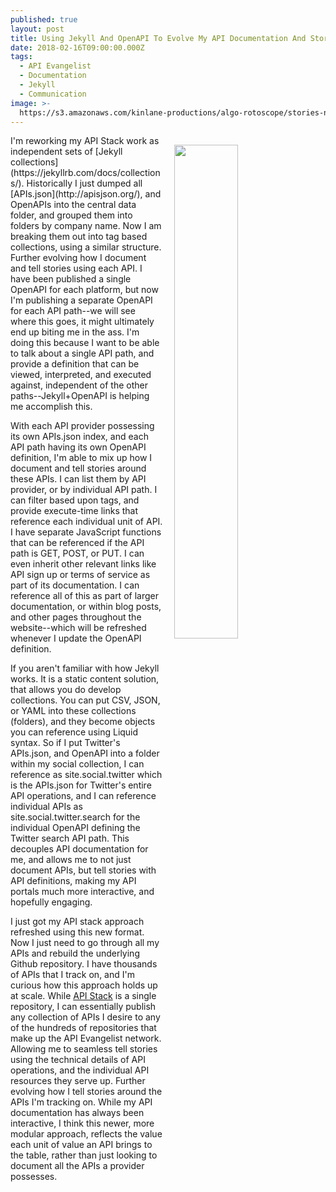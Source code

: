 ```yaml
---
published: true
layout: post
title: Using Jekyll And OpenAPI To Evolve My API Documentation And Storytelling
date: 2018-02-16T09:00:00.000Z
tags:
  - API Evangelist
  - Documentation
  - Jekyll
  - Communication
image: >-
  https://s3.amazonaws.com/kinlane-productions/algo-rotoscope/stories-new/68_158_800_500_0_max_0_1_-1.jpg
---
```

<p><img src="https://s3.amazonaws.com/kinlane-productions/algo-rotoscope/stories-new/68_158_800_500_0_max_0_1_-1.jpg" align="right" width="45%" style="padding: 15px;" /></p>I'm reworking my API Stack work as independent sets of [Jekyll collections](https://jekyllrb.com/docs/collections/). Historically I just dumped all [APIs.json](http://apisjson.org/), and OpenAPIs into the central data folder, and grouped them into folders by company name. Now I am breaking them out into tag based collections, using a similar structure. Further evolving how I document and tell stories using each API. I have been published a single OpenAPI for each platform, but now I'm publishing a separate OpenAPI for each API path--we will see where this goes, it might ultimately end up biting me in the ass. I'm doing this because I want to be able to talk about a single API path, and provide a definition that can be viewed, interpreted, and executed against, independent of the other paths--Jekyll+OpenAPI is helping me accomplish this.

With each API provider possessing its own APIs.json index, and each API path having its own OpenAPI definition, I'm able to mix up how I document and tell stories around these APIs. I can list them by API provider, or by individual API path. I can filter based upon tags, and provide execute-time links that reference each individual unit of API. I have separate JavaScript functions that can be referenced if the API path is GET, POST, or PUT. I can even inherit other relevant links like API sign up or terms of service as part of its documentation. I can reference all of this as part of larger documentation, or within blog posts, and other pages throughout the website--which will be refreshed whenever I update the OpenAPI definition.

If you aren't familiar with how Jekyll works. It is a static content solution, that allows you do develop collections. You can put CSV, JSON, or YAML into these collections (folders), and they become objects you can reference using Liquid syntax. So if I put Twitter's APIs.json, and OpenAPI into a folder within my social collection, I can reference as site.social.twitter which is the APIs.json for Twitter's entire API operations, and I can reference individual APIs as site.social.twitter.search for the individual OpenAPI defining the Twitter search API path. This decouples API documentation for me, and allows me to not just document APIs, but tell stories with  API definitions, making my API portals much more interactive, and hopefully engaging.

I just got my API stack approach refreshed using this new format. Now I just need to go through all my APIs and rebuild the underlying Github repository. I have thousands of APIs that I track on, and I'm curious how this approach holds up at scale. While [API Stack](http://theapistack.com) is a single repository, I can essentially publish any collection of APIs I desire to any of the hundreds of repositories that make up the API Evangelist network. Allowing me to seamless tell stories using the technical details of API operations, and the individual API resources they serve up. Further evolving how I tell stories around the APIs I'm tracking on. While my API documentation has always been interactive, I think this newer, more modular approach, reflects the value each unit of value an API brings to the table, rather than just looking to document all the APIs a provider possesses.
